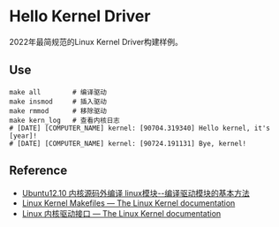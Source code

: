 # Hello Kernel Driver

2022年最简规范的Linux Kernel Driver构建样例。

## Use

```shell
make all        # 编译驱动
make insmod     # 插入驱动
make rmmod      # 移除驱动
make kern_log   # 查看内核日志
# [DATE] [COMPUTER_NAME] kernel: [90704.319340] Hello kernel, it's [year]!
# [DATE] [COMPUTER_NAME] kernel: [90724.191131] Bye, kernel!
```

## Reference

- [Ubuntu12.10 内核源码外编译 linux模块--编译驱动模块的基本方法](https://www.cnblogs.com/QuLory/archive/2012/10/23/2736339.html)
- [Linux Kernel Makefiles — The Linux Kernel  documentation](https://docs.kernel.org/kbuild/makefiles.html)
- [Linux 内核驱动接口 — The Linux Kernel  documentation](https://docs.kernel.org/translations/zh_CN/process/stable-api-nonsense.html)

